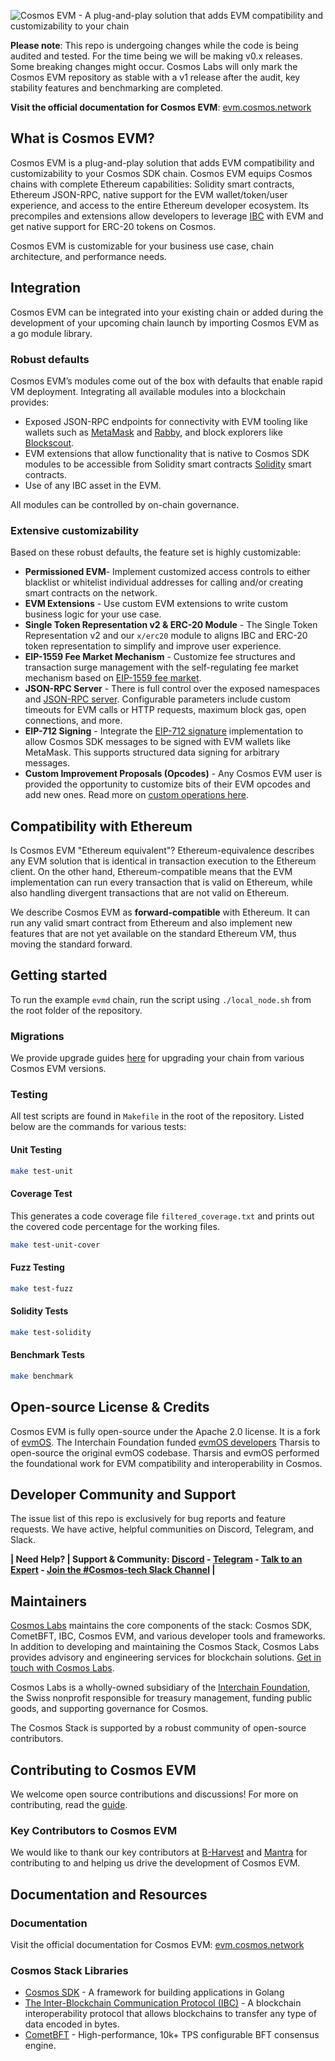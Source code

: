 <img
src="repo_header.png"
alt="Cosmos EVM - A plug-and-play solution that adds EVM compatibility and customizability to your chain"
/>

**Please note**: This repo is undergoing changes while the code is being audited and tested. For the time being we will
be making v0.x releases. Some breaking changes might occur. Cosmos Labs will only mark the Cosmos EVM repository as stable with a v1
release after the audit, key stability features and benchmarking are completed.

**Visit the official documentation for Cosmos EVM**: [evm.cosmos.network](https://evm.cosmos.network/)

## What is Cosmos EVM?

Cosmos EVM is a plug-and-play solution that adds EVM compatibility and customizability to your Cosmos SDK chain. Cosmos EVM equips Cosmos chains with complete Ethereum capabilities: Solidity smart contracts, Ethereum JSON-RPC, native support for the EVM wallet/token/user experience, and access to the entire Ethereum developer ecosystem. Its precompiles and extensions allow developers to leverage [IBC](https://github.com/cosmos/ibc-go) with EVM and get native support for ERC-20 tokens on Cosmos. 

Cosmos EVM is customizable for your business use case, chain architecture, and performance needs.


## Integration

Cosmos EVM can be integrated into your existing chain
or added during the development of your upcoming chain launch
by importing Cosmos EVM as a go module library.

### Robust defaults

Cosmos EVM’s modules come out of the box with defaults that enable rapid VM deployment. Integrating all available modules into a blockchain provides:

- Exposed JSON-RPC endpoints for connectivity with EVM tooling like wallets such as [MetaMask](https://metamask.io/) and [Rabby](https://rabby.io/), and block explorers like [Blockscout](https://docs.blockscout.com/).
- EVM extensions that allow functionality that is native to Cosmos SDK modules to be accessible from Solidity smart contracts [Solidity](https://docs.soliditylang.org/en/v0.8.26/) smart contracts.
- Use of any IBC asset in the EVM.

All modules can be controlled by on-chain governance.

### Extensive customizability

Based on these robust defaults, the feature set is highly customizable:

- **Permissioned EVM**- Implement customized access controls to either blacklist or whitelist individual addresses for calling and/or creating smart contracts on the network.
- **EVM Extensions** - Use custom EVM extensions to write custom business logic for your use case.
- **Single Token Representation v2 & ERC-20 Module** - The Single Token Representation v2 and our `x/erc20` module to aligns IBC and ERC-20 token representation to simplify and improve user experience.
- **EIP-1559 Fee Market Mechanism** - Customize fee structures and transaction surge management with the self-regulating fee market mechanism based on [EIP-1559 fee market](https://eips.ethereum.org/EIPS/eip-1559).
- **JSON-RPC Server** - There is full control over the exposed namespaces and [JSON-RPC server](https://cosmos-docs.mintlify.app/docs/api-reference/ethereum-json-rpc). Configurable parameters include custom timeouts for EVM calls or HTTP requests, maximum block gas, open connections, and more.
- **EIP-712 Signing** - Integrate the [EIP-712 signature](https://eips.ethereum.org/EIPS/eip-712) implementation to allow Cosmos SDK messages to be signed with EVM wallets like MetaMask. This supports structured data signing for arbitrary messages.
- **Custom Improvement Proposals (Opcodes)** - Any Cosmos EVM user is provided the opportunity to customize bits of their EVM opcodes and add new ones. Read more on [custom operations here](https://cosmos-docs.mintlify.app/docs/documentation/smart-contracts/custom-improvement-proposals#custom-improvement-proposals).

## Compatibility with Ethereum

Is Cosmos EVM "Ethereum equivalent"? Ethereum-equivalence describes any EVM solution that is identical in transaction execution to the Ethereum client. On the other hand, Ethereum-compatible means that the EVM implementation can run every transaction that is valid on Ethereum, while also handling divergent transactions that are not valid on Ethereum.

We describe Cosmos EVM as **forward-compatible** with Ethereum. It can run any valid smart contract from Ethereum and also implement new features that are not yet available on the standard Ethereum VM, thus moving the standard forward.

## Getting started

To run the example `evmd` chain, run the script using `./local_node.sh`
from the root folder of the repository.

### Migrations

We provide upgrade guides [here](./docs/migrations) for upgrading your chain from various Cosmos EVM versions.

### Testing

All test scripts are found in `Makefile` in the root of the repository.
Listed below are the commands for various tests:

#### Unit Testing

```bash
make test-unit
```

#### Coverage Test

This generates a code coverage file `filtered_coverage.txt` and prints out the
covered code percentage for the working files.

```bash
make test-unit-cover
```

#### Fuzz Testing

```bash
make test-fuzz
```

#### Solidity Tests

```bash
make test-solidity
```

#### Benchmark Tests

```bash
make benchmark
```


## Open-source License & Credits

Cosmos EVM is fully open-source under the Apache 2.0 license. It is a fork of [evmOS](https://github.com/evmos/OS). The Interchain Foundation funded [evmOS developers](https://github.com/evmos/OS) Tharsis to open-source the original evmOS codebase.  Tharsis and evmOS performed the foundational work for EVM compatibility and
interoperability in Cosmos.

## Developer Community and Support

The issue list of this repo is exclusively for bug reports and feature requests. We have active, helpful communities on Discord, Telegram, and Slack.

**| Need Help? | Support & Community: [Discord](https://discord.com/invite/interchain) - [Telegram](https://t.me/CosmosOG) - [Talk to an Expert](https://cosmos.network/interest-form) - [Join the #Cosmos-tech Slack Channel](https://forms.gle/A8jawLgB8zuL1FN36) |**


## Maintainers
[Cosmos Labs](https://cosmoslabs.io/) maintains the core components of the stack: Cosmos SDK, CometBFT, IBC, Cosmos EVM, and various developer tools and frameworks. In addition to developing and maintaining the Cosmos Stack, Cosmos Labs provides advisory and engineering services for blockchain solutions. [Get in touch with Cosmos Labs](https://www.cosmoslabs.io/contact).

Cosmos Labs is a wholly-owned subsidiary of the [Interchain Foundation](https://interchain.io/), the Swiss nonprofit responsible for treasury management, funding public goods, and supporting governance for Cosmos.

The Cosmos Stack is supported by a robust community of open-source contributors.

## Contributing to Cosmos EVM

We welcome open source contributions and discussions! For more on contributing, read the [guide](./CONTRIBUTING.md).

### Key Contributors to Cosmos EVM

We would like to thank our key contributors at [B-Harvest](https://bharvest.io/) and 
[Mantra](https://www.mantrachain.io/) for contributing to and helping us drive the development of Cosmos EVM.

## Documentation and Resources

### Documentation
Visit the official documentation for Cosmos EVM: [evm.cosmos.network](https://evm.cosmos.network/)

### Cosmos Stack Libraries

- [Cosmos SDK](http://github.com/cosmos/cosmos-sdk) - A framework for building
  applications in Golang
- [The Inter-Blockchain Communication Protocol (IBC)](https://github.com/cosmos/ibc-go/) - A blockchain interoperability protocol that allows blockchains to transfer any type of data encoded in bytes.
- [CometBFT](https://github.com/cometbft/cometbft) - High-performance, 10k+ TPS configurable BFT consensus engine.
